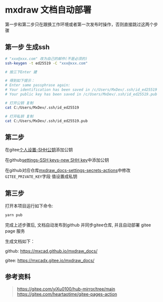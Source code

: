 

# mxdraw 文档自动部署


第一步和第二步只在跟换工作环境或者第一次发布时操作，否则直接跳过这两个步骤

## 第一步 生成ssh

```bash
# "xxx@xxx.com" 改为自己的邮件(不是必须的)
ssh-keygen -t ed25519 -C "xxx@xxx.com"

# 按三下Enter 建

# 得到如下提示：
# Enter same passphrase again:
# Your identification has been saved in /c/Users/MxDev/.ssh/id_ed25519
# Your public key has been saved in /c/Users/MxDev/.ssh/id_ed25519.pub

# 打开公钥 复制
cat C:/Users/MxDev/.ssh/id_ed25519

# 打开私钥 复制
cat C:/Users/MxDev/.ssh/id_ed25519.pub
```

## 第二步

在gitee[个人设置-SHH公钥](https://gitee.com/profile/sshkeys)添加公钥

在github[settings-SSH keys-new SHH key](https://github.com/settings/ssh/new)中添加公钥

在github对应仓库[mxdraw_docs-settings-secrets-actions](https://github.com/mxcad/mxdraw_docs/settings/secrets/actions)中修改`GITEE_PRIVATE_KEY`字段 值设置成私钥

## 第三步

打开本项目运行如下命令:

```bash
yarn pub
```

完成上述步骤后, 文档自动发布到github 并同步gitee仓库, 并且自动部署 gitee page 服务

生成文档如下：

github: <https://mxcad.github.io/mxdraw_docs/>

gitee: <https://mxcadx.gitee.io/mxdraw_docs/>

## 参考资料

> <https://gitee.com/yiXu0100/hub-mirror/tree/main>
> <https://gitee.com/heartaotime/gitee-pages-action>

